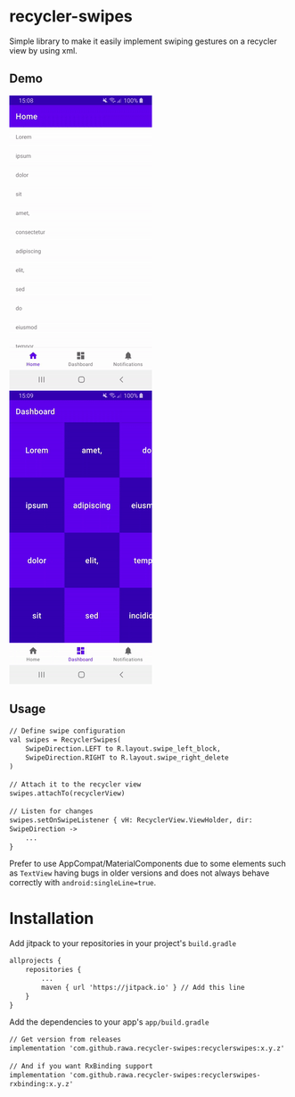 # recycler-swipes

Simple library to make it easily implement swiping gestures on a recycler view by using xml.

## Demo

![horizontal](showcase/horizontal.gif)
![vertical](showcase/vertical.gif)

## Usage

    // Define swipe configuration
    val swipes = RecyclerSwipes(
        SwipeDirection.LEFT to R.layout.swipe_left_block,
        SwipeDirection.RIGHT to R.layout.swipe_right_delete
    )
    
    // Attach it to the recycler view
    swipes.attachTo(recyclerView)
    
    // Listen for changes
    swipes.setOnSwipeListener { vH: RecyclerView.ViewHolder, dir: SwipeDirection ->
        ...
    }

Prefer to use AppCompat/MaterialComponents due to some elements such as `TextView` having bugs in older versions and does not always behave correctly with `android:singleLine=true`.

# Installation

Add jitpack to your repositories in your project's `build.gradle`

    allprojects {
		repositories {
			...
			maven { url 'https://jitpack.io' } // Add this line
		}
	}
    
Add the dependencies to your app's `app/build.gradle`

    // Get version from releases
    implementation 'com.github.rawa.recycler-swipes:recyclerswipes:x.y.z'
    
    // And if you want RxBinding support
    implementation 'com.github.rawa.recycler-swipes:recyclerswipes-rxbinding:x.y.z'


